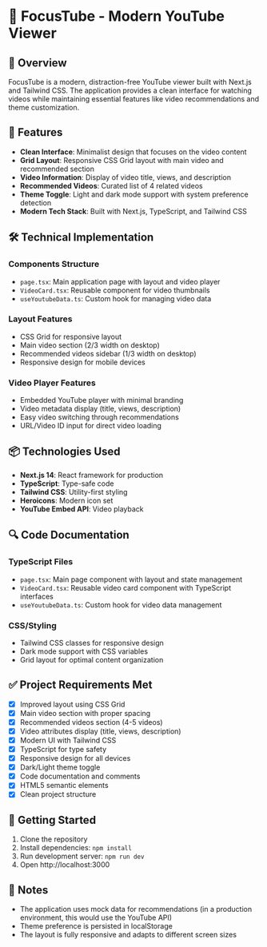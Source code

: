 # 🎯 FocusTube - Modern YouTube Viewer

## 📌 Overview

FocusTube is a modern, distraction-free YouTube viewer built with Next.js and Tailwind CSS. The application provides a clean interface for watching videos while maintaining essential features like video recommendations and theme customization.

## 🚀 Features

- **Clean Interface**: Minimalist design that focuses on the video content
- **Grid Layout**: Responsive CSS Grid layout with main video and recommended section
- **Video Information**: Display of video title, views, and description
- **Recommended Videos**: Curated list of 4 related videos
- **Theme Toggle**: Light and dark mode support with system preference detection
- **Modern Tech Stack**: Built with Next.js, TypeScript, and Tailwind CSS

## 🛠️ Technical Implementation

### Components Structure

- `page.tsx`: Main application page with layout and video player
- `VideoCard.tsx`: Reusable component for video thumbnails
- `useYoutubeData.ts`: Custom hook for managing video data

### Layout Features

- CSS Grid for responsive layout
- Main video section (2/3 width on desktop)
- Recommended videos sidebar (1/3 width on desktop)
- Responsive design for mobile devices

### Video Player Features

- Embedded YouTube player with minimal branding
- Video metadata display (title, views, description)
- Easy video switching through recommendations
- URL/Video ID input for direct video loading

## 📦 Technologies Used

- **Next.js 14**: React framework for production
- **TypeScript**: Type-safe code
- **Tailwind CSS**: Utility-first styling
- **Heroicons**: Modern icon set
- **YouTube Embed API**: Video playback

## 🔍 Code Documentation

### TypeScript Files
- `page.tsx`: Main page component with layout and state management
- `VideoCard.tsx`: Reusable video card component with TypeScript interfaces
- `useYoutubeData.ts`: Custom hook for video data management

### CSS/Styling
- Tailwind CSS classes for responsive design
- Dark mode support with CSS variables
- Grid layout for optimal content organization

## ✅ Project Requirements Met

- [x] Improved layout using CSS Grid
- [x] Main video section with proper spacing
- [x] Recommended videos section (4-5 videos)
- [x] Video attributes display (title, views, description)
- [x] Modern UI with Tailwind CSS
- [x] TypeScript for type safety
- [x] Responsive design for all devices
- [x] Dark/Light theme toggle
- [x] Code documentation and comments
- [x] HTML5 semantic elements
- [x] Clean project structure

## 🚀 Getting Started

1. Clone the repository
2. Install dependencies: `npm install`
3. Run development server: `npm run dev`
4. Open http://localhost:3000

## 📝 Notes

- The application uses mock data for recommendations (in a production environment, this would use the YouTube API)
- Theme preference is persisted in localStorage
- The layout is fully responsive and adapts to different screen sizes
